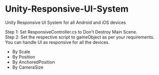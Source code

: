 # Unity-Responsive-UI-System
Unity Responsive UI System for all Android and iOS devices

Step 1: Set ResponsiveController.cs to Don't Destroy Main Scene. </br>
Step 2: Set the respective script to  gameObject as per your requirements. 
You can handle UI as responsive for all the devices.
- By Scale
- By Position
- By AnchoredPosition
- By CameraSize
